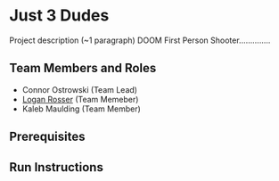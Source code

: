 # Just 3 Dudes

Project description (~1 paragraph)
DOOM First Person Shooter..............

## Team Members and Roles

* Connor Ostrowski (Team Lead)
* [Logan Rosser](https://github.com/rosserlog/CIS350-HW2-Rosser) (Team Memeber)
* Kaleb Maulding (Team Member)

## Prerequisites

## Run Instructions
